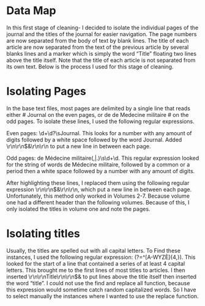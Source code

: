 # Data Map 
In this first stage of cleaning- I decided to isolate the individual pages of the journal and the titles of the journal for easier navigation. The page numbers are now separated from the body of text by blank lines. The title of each article are now separated from the text of the previous article by several blanks lines and a marker which is simply the word “Title” floating two lines above the title itself. Note that the title of each article is not separated from its own text. Below is the process I used for this stage of cleaning.  
# Isolating Pages 
In the base text files, most pages are delimited by a single line that reads either # Journal on the even pages, or de de Medecine militaire # on the odd pages. To isolate these lines, I used the following regular expressions. 

Even pages: \d+\d?\sJournal. This looks for a number with any amount of digits followed by a white space followed by the word Journal. Added \r\n\r\n$&\r\n\r\n to put a new line in between each page. 

Odd pages: de Médecine militaire(,|.)\s\d+\d. This regular expression looked for the string of words de Médecine militaire, followed by a common or a period then a white space followed by a number with any amount of digits. 

After highlighting these lines, I replaced them using the following regular expression \r\n\r\n$&\r\n\r\n, which put a new line in between each page. Unfortunately, this method only worked in Volumes 2-7. Because volume one had a different header than the following volumes. Because of this, I only isolated the titles in volume one and note the pages.    
# Isolating titles
Usually, the titles are spelled out with all capital letters. To Find these instances, I used the following regular expression: (?=^[A-WYZÈ]{4,}). This looked for the start of a line that contained a series of at least 4 capital letters. This brought me to the first lines of most titles to articles. I then inserted \r\n\r\nTitle\r\n\r\n$& to put lines above the title itself then inserted the word “title”. I could not use the find and replace all function, because this expression would sometime catch random capitalized words. So I have to select manually the instances where I wanted to use the replace function.  

